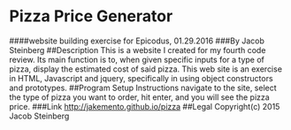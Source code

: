 # Pizza Price Generator
####website building exercise for Epicodus, 01.29.2016
###By Jacob Steinberg
##Description
This is a website I created for my fourth code review. Its main function is to, when given specific inputs for a type of pizza, display the estimated cost of said pizza. This web site is an exercise in HTML, Javascript and jquery, specifically in using object constructors and prototypes.
##Program Setup Instructions
navigate to the site, select the type of pizza you want to order, hit enter, and you will see the pizza price.
###Link
http://jakemento.github.io/pizza
##Legal
Copyright(c) 2015 Jacob Steinberg
